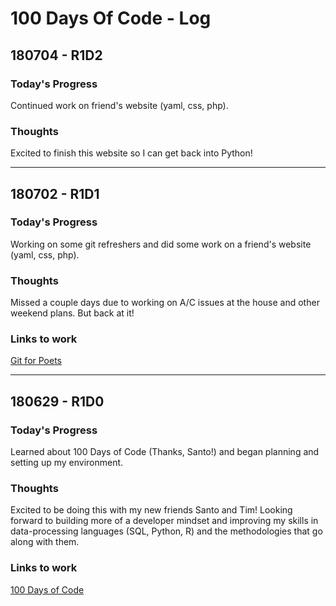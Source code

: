 # 100 Days Of Code - Log

## 180704 - R1D2

### Today's Progress

Continued work on friend's website (yaml, css, php).

### Thoughts

Excited to finish this website so I can get back into Python!

- - - 

## 180702 - R1D1

### Today's Progress

Working on some git refreshers and did some work on a friend's website (yaml, css, php).

### Thoughts

Missed a couple days due to working on A/C issues at the house and other weekend plans. But back at it!

### Links to work

[Git for Poets](https://www.youtube.com/playlist?list=PLRqwX-V7Uu6ZF9C0YMKuns9sLDzK6zoiV)

- - - 

## 180629 - R1D0

### Today's Progress

Learned about 100 Days of Code (Thanks, Santo!) and began planning and setting up my environment.

### Thoughts

Excited to be doing this with my new friends Santo and Tim! Looking forward to building more of a developer mindset and improving my skills in data-processing languages (SQL, Python, R) and the methodologies that go along with them.

### Links to work

[100 Days of Code](http://www.100daysofcode.com)  

[//]: # (This is a hidden comment.)
